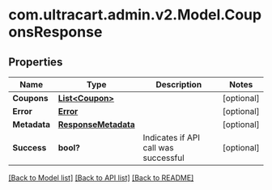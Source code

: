 # com.ultracart.admin.v2.Model.CouponsResponse
## Properties

Name | Type | Description | Notes
------------ | ------------- | ------------- | -------------
**Coupons** | [**List&lt;Coupon&gt;**](Coupon.md) |  | [optional] 
**Error** | [**Error**](Error.md) |  | [optional] 
**Metadata** | [**ResponseMetadata**](ResponseMetadata.md) |  | [optional] 
**Success** | **bool?** | Indicates if API call was successful | [optional] 


[[Back to Model list]](../README.md#documentation-for-models) [[Back to API list]](../README.md#documentation-for-api-endpoints) [[Back to README]](../README.md)

